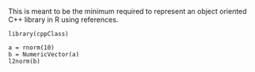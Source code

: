 This is meant to be the minimum required to represent an object oriented
C++ library in R using references.

```
library(cppClass)

a = rnorm(10)
b = NumericVector(a)
l2norm(b)
```
